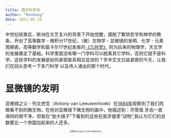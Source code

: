 ```yaml
---
title: 西方科学史
author: "Runhang"
data: 2021-05-15
---
```


中世纪结束后，欧洲在文艺复兴的背景下开始觉醒，摆脱了繁琐哲学和神学的教条，开创了高等数学 - 微积分17世纪、（微）生物学 - 显微镜的发明、化学 - 元素周期表。高等数学和笛卡尔17世纪发表的[《几何学》](https://baike.baidu.com/item/%E7%AC%9B%E5%8D%A1%E5%B0%94/85475?fromtitle=%E7%AC%9B%E5%8D%A1%E5%84%BF&fromid=156583)
则为后来的物理学，天文学的发展奠定了基础。科学里面没有哪一门学科可以脱离其它学科，否则它就不是科学。这些学科的发展是如何紧密联系相互促进的？学术交叉日益紧密的今天，让我们在回头思考一下多门科学
以及伟人涌出的那个时代。


# 显微镜的发明

显微镜之父 - 列文虎克（Antony van Leeuwenhoek）在[1684年](https://www.youtube.com/watch?v=laeowpY5WPE&t=12s)观察到了我们肉眼看不到的微生物。在他对显微镜下微生物的画中，他描述到：尽管我
牙齿一直保持的很干净，但我在“放大镜子”下看到的这些在我牙缝里“动物”,我认为它们的总数要比一个帝国加起来的人还多。 

<center>
<img src="/cn/Website_pics/leeuwenhoek.pgn" alt="Black spot on the abdomen" style="zoom:50%;" />
</center>

